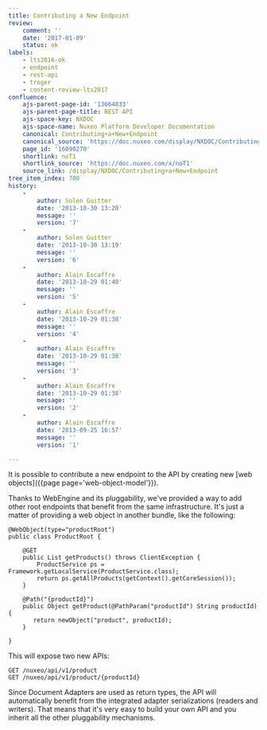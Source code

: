 ```yaml
---
title: Contributing a New Endpoint
review:
    comment: ''
    date: '2017-01-09'
    status: ok
labels:
    - lts2016-ok
    - endpoint
    - rest-api
    - troger
    - content-review-lts2017
confluence:
    ajs-parent-page-id: '13664833'
    ajs-parent-page-title: REST API
    ajs-space-key: NXDOC
    ajs-space-name: Nuxeo Platform Developer Documentation
    canonical: Contributing+a+New+Endpoint
    canonical_source: 'https://doc.nuxeo.com/display/NXDOC/Contributing+a+New+Endpoint'
    page_id: '16090270'
    shortlink: noT1
    shortlink_source: 'https://doc.nuxeo.com/x/noT1'
    source_link: /display/NXDOC/Contributing+a+New+Endpoint
tree_item_index: 700
history:
    -
        author: Solen Guitter
        date: '2013-10-30 13:20'
        message: ''
        version: '7'
    -
        author: Solen Guitter
        date: '2013-10-30 13:19'
        message: ''
        version: '6'
    -
        author: Alain Escaffre
        date: '2013-10-29 01:40'
        message: ''
        version: '5'
    -
        author: Alain Escaffre
        date: '2013-10-29 01:38'
        message: ''
        version: '4'
    -
        author: Alain Escaffre
        date: '2013-10-29 01:38'
        message: ''
        version: '3'
    -
        author: Alain Escaffre
        date: '2013-10-29 01:38'
        message: ''
        version: '2'
    -
        author: Alain Escaffre
        date: '2013-09-25 16:57'
        message: ''
        version: '1'

---
```

It is possible to contribute a new endpoint to the API by creating new [web objects]({{page page='web-object-model'}}).

Thanks to WebEngine and its pluggability, we've provided a way to add other root endpoints that benefit from the same infrastructure. It's just a matter of providing a web object in another bundle, like the following:

```
@WebObject(type="productRoot")
public class ProductRoot {

    @GET
    public List getProducts() throws ClientException {
        ProductService ps = Framework.getLocalService(ProductService.class);
        return ps.getAllProducts(getContext().getCoreSession());
    }

    @Path("{productId}")
    public Object getProduct(@PathParam("productId") String productId) {
       return newObject("product", productId);
    }

}
```

This will expose two new APIs:

```
GET /nuxeo/api/v1/product
GET /nuxeo/api/v1/product/{productId}
```

Since Document Adapters are used as return types, the API will automatically benefit from the integrated adapter serializations (readers and writers). That means that it's very easy to build your own API and you inherit all the other pluggability mechanisms.
